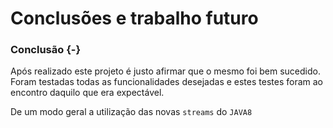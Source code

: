 Conclusões e trabalho futuro
============================

### Conclusão {-}

Após realizado este projeto é justo afirmar que o mesmo foi bem sucedido. Foram
testadas todas as funcionalidades desejadas e estes testes foram ao encontro
daquilo que era expectável.

De um modo geral a utilização das novas `streams` do `JAVA8`
